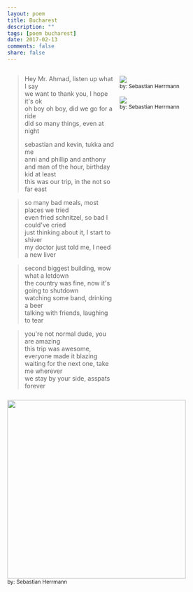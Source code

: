 ```yaml
---
layout: poem
title: Bucharest
description: ""
tags: [poem bucharest]
date: 2017-02-13
comments: false
share: false
---
```


<div style="float:left;width:330px;width:49%">

> Hey Mr. Ahmad, listen up what I say    
> we want to thank you, I hope it's ok       
> oh boy oh boy, did we go for a ride   
> did so many things, even at night     
>   
> sebastian and kevin, tukka and me   
> anni and phillip and anthony   
> and man of the hour, birthday kid at least   
> this was our trip, in the not so far east   

> so many bad meals, most places we tried    
> even fried schnitzel, so bad I could've cried   
> just thinking about it, I start to shiver   
> my doctor just told me, I need a new liver   

> second biggest building, wow what a letdown   
> the country was fine, now it's going to shutdown     
> watching some band, drinking a beer   
> talking with friends, laughing to tear   

> you're not normal dude, you are amazing   
> this trip was awesome, everyone made it blazing   
> waiting for the next one, take me wherever   
> we stay by your side, asspats forever 
</div>
<div style="float:left;width:45%;margin-left:10px;margin-top:16px">
<img src="http://localhost:1313/images/poems/bucharest_building.jpg">
<p style="font-size: 12px;margin:0">by: Sebastian Herrmann</p>
</div>
<div style="float:left;width:45%;margin-left:10px;margin-top:16px">
<img src="http://localhost:1313/images/poems/bucharest_tobi.png">
<p style="font-size: 12px;margin:0">by: Sebastian Herrmann</p>
</div>
<div style="margin-top:10px;float:left">
<img src="http://localhost:1313/images/poems/bucharest_camera.jpg" style="height:408px">
<p style="font-size: 12px;margin:0">by: Sebastian Herrmann</p>
</div>
<!-- -->

